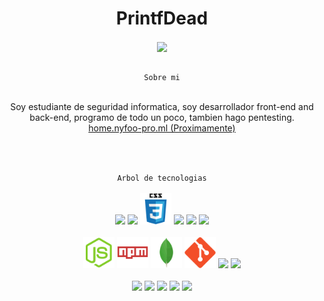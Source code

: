 <h1 align="center">PrintfDead</h1>
<p align="center" align-items="center">
  <img align="center" src="https://komarev.com/ghpvc/?username=PrintfDead"/><br><br>
  <p align="center">
    <code>Sobre mi</code><br><br>
    <p align="center">Soy estudiante de seguridad informatica, soy desarrollador front-end and back-end, programo de todo un poco, tambien hago pentesting. <br> <a href="https://home.nyfoo-pro.ml/">home.nyfoo-pro.ml (Proximamente)</a></p>
  </p><br><br>
  <p align="center">
    <code>Arbol de tecnologias</code><br><br>
    <img src="https://upload.wikimedia.org/wikipedia/commons/thumb/4/4c/Typescript_logo_2020.svg/1024px-Typescript_logo_2020.svg.png" width=50></img>
    <img src="https://upload.wikimedia.org/wikipedia/commons/thumb/6/61/HTML5_logo_and_wordmark.svg/512px-HTML5_logo_and_wordmark.svg.png" width=50></img>
    <img src="https://raw.githubusercontent.com/devicons/devicon/master/icons/css3/css3-original-wordmark.svg" width=50></img>
    <img src="https://upload.wikimedia.org/wikipedia/commons/thumb/9/99/Unofficial_JavaScript_logo_2.svg/1200px-Unofficial_JavaScript_logo_2.svg.png" width=50</img>
    <img src="https://upload.wikimedia.org/wikipedia/commons/thumb/c/c3/Python-logo-notext.svg/1200px-Python-logo-notext.svg.png" width=50></img>
    <img src="https://iconape.com/wp-content/png_logo_vector/angular-logo.png" width=50></img></br></br>
    <img src="https://raw.githubusercontent.com/devicons/devicon/master/icons/nodejs/nodejs-original.svg" width=50></img>
    <img src="https://raw.githubusercontent.com/devicons/devicon/master/icons/npm/npm-original-wordmark.svg" width=50></img>
    <img src="https://raw.githubusercontent.com/devicons/devicon/master/icons/mongodb/mongodb-original.svg" width=50></img>
    <img src="https://raw.githubusercontent.com/devicons/devicon/master/icons/git/git-original.svg" width=50></img>
    <img src="https://iconape.com/wp-content/png_logo_vector/express-js-logo.png" width="50"></img>
    <img src="https://upload.wikimedia.org/wikipedia/commons/thumb/9/91/Electron_Software_Framework_Logo.svg/2048px-Electron_Software_Framework_Logo.svg.png" width=50></img></br></br>
    <img src="https://1000marcas.net/wp-content/uploads/2020/11/MySQL-logo.png" width=50></img>
    <img src="https://cdn.worldvectorlogo.com/logos/gitlab.svg" width=50></img>
    <img src="https://marcas-logos.net/wp-content/uploads/2020/03/Docker-Logo-2013.png" width=50></img>
    <img src="https://progsoft.net/images/metasploit-community-edition-icon-6b894e45f96681688c6d29e0376a7ed5aaa636e1.png" width=50></img>
    <img src="https://upload.wikimedia.org/wikipedia/commons/thumb/3/3f/Fedora_logo.svg/1024px-Fedora_logo.svg.png" width=50></img>
  </p>
    
</p>
